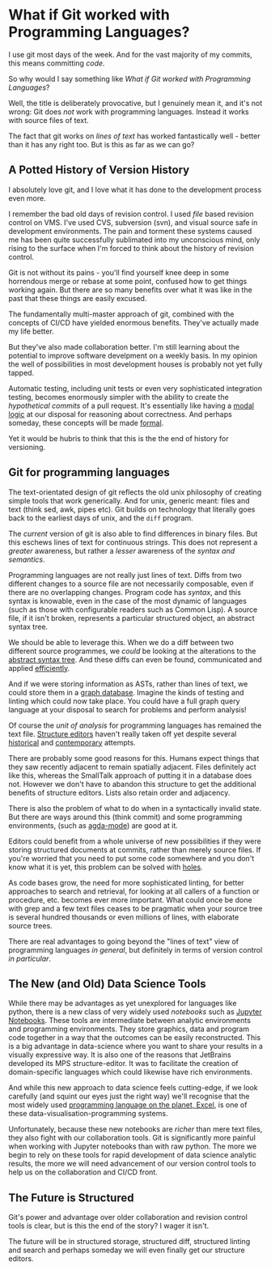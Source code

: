 # What if Git worked with Programming Languages?

I use git most days of the week. And for the vast majority of my
commits, this means committing *code*.

So why would I say something like *What if Git worked with Programming
Languages*?

Well, the title is deliberately provocative, but I genuinely mean it,
and it's not wrong: Git does *not* work with programming
languages. Instead it works with source files of text.

The fact that git works on *lines of text* has worked fantastically
well - better than it has any right too. But is this as far as we can
go?

## A Potted History of Version History

I absolutely love git, and I love what it has done to the
development process even more.

I remember the bad old days of revision control. I used *file* based
revision control on VMS. I've used CVS, subversion (svn), and visual
source safe in development environments. The pain and torment these
systems caused me has been quite successfully sublimated into my
unconscious mind, only rising to the surface when I'm forced to think
about the history of revision control.

Git is not without its pains - you'll find yourself knee deep in some
horrendous merge or rebase at some point, confused how to get things
working again. But there are so many benefits over what it was like in
the past that these things are easily excused.

The fundamentally multi-master approach of git, combined with the
concepts of CI/CD have yielded enormous benefits. They've actually
made my life better.

But they've also made collaboration better. I'm still learning about
the potential to improve software develpment on a weekly
basis. In my opinion the well of possibilities in most development
houses is probably not yet fully tapped.

Automatic testing, including unit tests or even very sophisticated
integration testing, becomes enormously simpler with the ability to
create the *hypothetical commits* of a pull request. It's essentially
like having a [modal
logic](https://en.wikipedia.org/wiki/Possible_world) at our disposal
for reasoning about correctness. And perhaps someday, these concepts
will be made [formal](https://dl.acm.org/doi/pdf/10.1145/2661136.2661137).

Yet it would be hubris to think that this is the the end of history
for versioning.

## Git for programming languages

The text-orientated design of git reflects the old unix philosophy of
creating simple tools that work generically. And for unix, generic
meant: files and text (think sed, awk, pipes etc).  Git builds on
technology that literally goes back to the earliest days of unix, and
the `diff` program.

The *current* version of git is also able to find differences in
binary files. But this eschews lines of text for continuous
strings. This does not represent a *greater* awareness, but rather a
*lesser* awareness of the *syntax and semantics*.

Programming languages are not really just lines of text. Diffs from
two different changes to a source file are not necessarily composable,
even if there are no overlapping changes. Program code has *syntax*,
and this syntax is knowable, even in the case of the most dynamic of
languages (such as those with configurable readers such as Common
Lisp). A source file, if it isn't broken, represents a particular
structured object, an abstract syntax tree.

We should be able to leverage this. When we do a diff between two
different source programmes, we *could* be looking at the alterations
to the [abstract syntax
tree](https://www.andres-loeh.de/GDiff.html). And these diffs can even
be found, communicated and applied
[efficiently](https://dl.acm.org/doi/10.1145/3341717).

And if we were storing information as ASTs, rather than lines of text,
we could store them in a [graph
database](http://terminusdb.com). Imagine the kinds of testing and
linting which could now take place. You could have a full graph query
language at your disposal to search for problems and perform analysis!

Of course the *unit of analysis* for programming languages has
remained the text file. [Structure
editors](https://en.wikipedia.org/wiki/Structure_editor) haven't
really taken off yet despite several
[historical](https://larrymasinter.net/interlisp-ieee.pdf) and
[contemporary](https://github.com/JetBrains/MPS) attempts.

There are probably some good reasons for this. Humans expect things
that they saw recently adjacent to remain spatially adjacent. Files
definitely act like this, whereas the SmallTalk approach of putting it
in a database does not. However we don't have to abandon this
structure to  get the additional benefits of structure editors. Lists also
retain order and adjacency.

There is also the problem of what to do when in a syntactically
invalid state. But there are ways around this (think commit) and some
programming environments, (such as
[agda-mode](https://agda.readthedocs.io/en/v2.6.0.1/tools/emacs-mode.html))
are good at it.

Editors could benefit from a whole universe of new possibilities if
they were storing structured documents at commits, rather than merely
source files. If you're worried that you need to put some code
somewhere and you don't know what it is yet, this problem can be
solved with
[holes](https://jfdm.github.io/post/2020-07-09-Programming-with-holes.html).

As code bases grow, the need for more sophisticated linting, for
better approaches to search and retrieval, for looking at all callers
of a function or procedure, etc. becomes ever more important. What
could once be done with grep and a few text files ceases to be
pragmatic when your source tree is several hundred thousands or even
millions of lines, with elaborate source trees.

There are real advantages to going beyond the "lines of text" view of
programming languages *in general*, but definitely in terms of version
control *in particular*.

## The New (and Old) Data Science Tools

While there may be advantages as yet unexplored for languages like
python, there is a new class of very widely used *notebooks* such as
[Jupyter Notebooks](https://jupyter.org/). These tools are
intermediate between analytic environments and programming
environments. They store graphics, data and program code together in a
way that the outcomes can be easily reconstructed. This is a big
advantage in data-science where you want to share your results in a
visually expressive way. It is also one of the reasons that JetBrains
developed its MPS structure-editor. It was to facilitate the creation
of domain-specific languages which could likewise have rich
environments.

And while this new approach to data science feels cutting-edge, if we
look carefully (and squint our eyes just the right way) we'll
recognise that the most widely used [programming language on the
planet, Excel](https://github.com/terminusdb-labs/data_mesh), is one
of these data-visualisation-programming systems.

Unfortunately, because these new notebooks are *richer* than mere text
files, they also fight with our collaboration tools. Git is
significantly more painful when working with Jupyter notebooks than
with raw python. The more we begin to rely on these tools for rapid
development of data science analytic results, the more we will need
advancement of our version control tools to help us on the
collaboration and CI/CD front.

## The Future is Structured

Git's power and advantage over older collaboration and revision
control tools is clear, but is this the end of the story? I wager it
isn't.

The future will be in structured storage, structured diff, structured
linting and search and perhaps someday we will even finally get our
structure editors.
